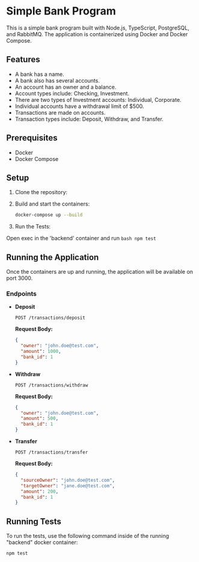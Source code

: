 # Simple Bank Program

This is a simple bank program built with Node.js, TypeScript, PostgreSQL, and RabbitMQ. The application is containerized using Docker and Docker Compose.

## Features

- A bank has a name.
- A bank also has several accounts.
- An account has an owner and a balance.
- Account types include: Checking, Investment.
- There are two types of Investment accounts: Individual, Corporate.
- Individual accounts have a withdrawal limit of $500.
- Transactions are made on accounts.
- Transaction types include: Deposit, Withdraw, and Transfer.

## Prerequisites

- Docker
- Docker Compose

## Setup

1. Clone the repository:
2. Build and start the containers:

    ```bash
    docker-compose up --build
    ```

3. Run the Tests:

Open exec in the 'backend' container and run ```bash
    npm test
    ```

## Running the Application

Once the containers are up and running, the application will be available on port 3000.

### Endpoints

- **Deposit**

    ```http
    POST /transactions/deposit
    ```

    **Request Body:**

    ```json
    {
      "owner": "john.doe@test.com",
      "amount": 1000,
      "bank_id": 1
    }
    ```

- **Withdraw**

    ```http
    POST /transactions/withdraw
    ```

    **Request Body:**

    ```json
    {
      "owner": "john.doe@test.com",
      "amount": 500,
      "bank_id": 1
    }
    ```

- **Transfer**

    ```http
    POST /transactions/transfer
    ```

    **Request Body:**

    ```json
    {
      "sourceOwner": "john.doe@test.com",
      "targetOwner": "jane.doe@test.com",
      "amount": 200,
      "bank_id": 1
    }
    ```

## Running Tests

To run the tests, use the following command inside of the running "backend" docker container:

```bash
npm test
